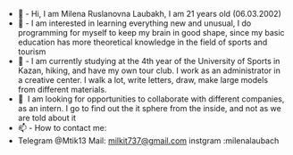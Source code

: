 - 👋 - Hi, I am Milena Ruslanovna Laubakh, I am 21 years old (06.03.2002)
- 👀 - I am interested in learning everything new and unusual, I do programming for myself to keep my brain in good shape, since my basic education has more theoretical knowledge in the field of sports and tourism
- 🌱 - I am currently studying at the 4th year of the University of Sports in Kazan, hiking, and have my own tour club. I work as an administrator in a creative center. I walk a lot, write letters, draw, make large models from different materials.
- 💞 ️ I am looking for opportunities to collaborate with different companies, as an intern. I go to find out the it sphere from the inside, and not as we are told about it
- 📫 - How to contact me:
- Telegram @Mtik13
Mail: milkit737@gmail.com
instgram :milenalaubach

